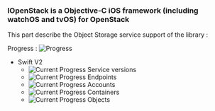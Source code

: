 ### IOpenStack is a Objective-C iOS framework (including watchOS and tvOS) for OpenStack

This part describe the Object Storage service support of the library :

Progress : ![Progress](http://progressed.io/bar/20)

+ Swift V2
    + ![Current Progress](http://progressed.io/bar/0)   Service versions
    + ![Current Progress](http://progressed.io/bar/0)   Endpoints
    + ![Current Progress](http://progressed.io/bar/0)   Accounts
    + ![Current Progress](http://progressed.io/bar/75)   Containers
    + ![Current Progress](http://progressed.io/bar/70)   Objects